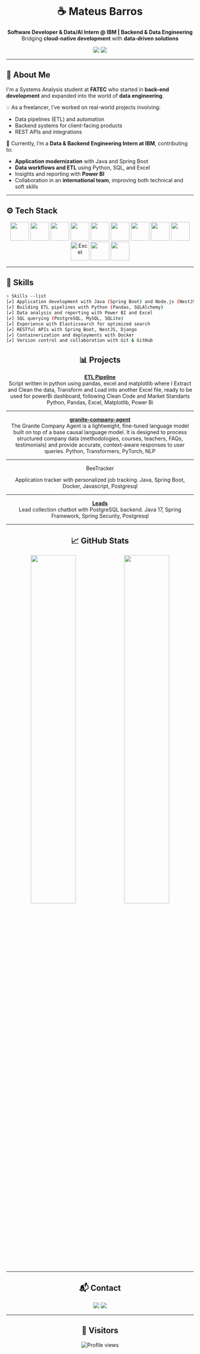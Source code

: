 <h1 align="center">☕️ Mateus Barros</h1>
<p align="center">
  <b>Software Developer & Data/AI Intern @ IBM | Backend & Data Engineering</b><br>
  Bridging <b>cloud-native development</b> with <b>data-driven solutions</b>
</p>

<p align="center">
  <img src="https://img.shields.io/badge/Open%20to%20Collaboration-Cloud%20%26%20Data%20Projects-blue?style=for-the-badge&logo=ibm&logoColor=white">
  <img src="https://img.shields.io/badge/Tech-Java%2C%20Spring%20Boot%2C%20Python%2C%20SQL%2C%20Docker%2C%20Power%20BI-0F62FE?style=for-the-badge">
</p>


---

## 🧠 About Me

I'm a Systems Analysis student at **FATEC** who started in **back-end development** and expanded into the world of **data engineering**.  

💡 As a freelancer, I’ve worked on real-world projects involving:  
- Data pipelines (ETL) and automation  
- Backend systems for client-facing products  
- REST APIs and integrations  

🚀 Currently, I’m a **Data & Backend Engineering Intern at IBM**, contributing to:  
- **Application modernization** with Java and Spring Boot  
- **Data workflows and ETL** using Python, SQL, and Excel  
- Insights and reporting with **Power BI**  
- Collaboration in an **international team**, improving both technical and soft skills  

---

## ⚙️ Tech Stack

<p align="center">
  <img height="50" width="50" src="https://cdn.jsdelivr.net/gh/devicons/devicon/icons/java/java-original.svg"/> 
  <img height="50" width="50" src="https://cdn.jsdelivr.net/gh/devicons/devicon/icons/spring/spring-original.svg"/>
  <img height="50" width="50" src="https://cdn.jsdelivr.net/gh/devicons/devicon/icons/nodejs/nodejs-original.svg"/>
  <img height="50" width="50" src="https://cdn.jsdelivr.net/gh/devicons/devicon/icons/python/python-original.svg"/>
  <img height="50" width="50" src="https://cdn.jsdelivr.net/gh/devicons/devicon/icons/pandas/pandas-original.svg"/>
  <img height="50" width="50" src="https://cdn.jsdelivr.net/gh/devicons/devicon/icons/postgresql/postgresql-original.svg"/>
  <img height="50" width="50" src="https://cdn.jsdelivr.net/gh/devicons/devicon/icons/mysql/mysql-original.svg"/>
  <img height="50" width="50" src="https://cdn.jsdelivr.net/gh/devicons/devicon/icons/mongodb/mongodb-original.svg"/>
  <img height="50" width="50" src="https://cdn.jsdelivr.net/gh/devicons/devicon/icons/elasticsearch/elasticsearch-original.svg" />
  <img height="50" width="50" src="https://img.icons8.com/color/48/microsoft-excel-2019--v1.png" alt="Excel"/>
  <img height="50" width="50" src="https://cdn.jsdelivr.net/gh/devicons/devicon/icons/docker/docker-original.svg"/>
  <img height="50" width="50" src="https://cdn.jsdelivr.net/gh/devicons/devicon/icons/git/git-original.svg"/>
</p>


---

## 📂 Skills

```bash
> Skills --list
[✔] Application development with Java (Spring Boot) and Node.js (NestJS)
[✔] Building ETL pipelines with Python (Pandas, SQLAlchemy)
[✔] Data analysis and reporting with Power BI and Excel
[✔] SQL querying (PostgreSQL, MySQL, SQLite)
[✔] Experience with Elasticsearch for optimized search
[✔] RESTful APIs with Spring Boot, NestJS, Django
[✔] Containerization and deployments with Docker
[✔] Version control and collaboration with Git & GitHub

```

<div align="center"> <h2>📊 Projects</h2>
</div>

<div align="center">


**[ETL Pipeline](https://github.com/MateusDBarros/etl_pipeline)**  
Script written in python using pandas, excel and matplotlib where I Extract and Clean the data, Transform and Load into another Excel file, ready to be used for powerBi dashboard, following Clean Code and Market Standarts
Python, Pandas, Excel, Matplotlib, Power Bi

---

**[granite-company-agent](https://github.com/MateusDBarros/granite-company-agent)**  
The Granite Company Agent is a lightweight, fine-tuned language model built on top of a base causal language model.
It is designed to process structured company data (methodologies, courses, teachers, FAQs, testimonials) and provide accurate, context-aware responses to user queries.
Python, Transformers, PyTorch, NLP

---

BeeTracker

Application tracker with personalized job tracking.
Java, Spring Boot, Docker, Javascript, Postgresql

--- 

**[Leads](https://github.com/MateusDBarros/FeedBack360)**  
Lead collection chatbot with PostgreSQL backend.
Java 17, Spring Framework, Spring Security, Postgresql

---


</div>

<div align="center"> <h2>📈 GitHub Stats</h2> <img width="49%" src="https://github-readme-stats.vercel.app/api?username=MateusDBarros&show_icons=true&theme=radical&count_private=true"/> <img width="49%" src="https://github-readme-stats.vercel.app/api/top-langs/?username=MateusDBarros&layout=compact&theme=radical"/> </div>

---

<div align="center">
  
<div align="center"> <h2>📬 Contact</h2>
<a href="mailto:mb685212@gmail.com"><img src="https://img.shields.io/badge/-Gmail-D14836?style=for-the-badge&logo=gmail&logoColor=white"/></a> <a href="https://www.linkedin.com/in/mateus-barros13"><img src="https://img.shields.io/badge/-LinkedIn-blue?style=for-the-badge&logo=linkedin&logoColor=white"/></a>

</div>

---

<div align="center">
  <h2>👀 Visitors</h2>
  <p>
    <img src="https://komarev.com/ghpvc/?username=MateusDBarros&color=0E9443" alt="Profile views" />
  </p>
</div>

